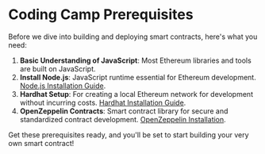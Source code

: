 # Coding Camp Prerequisites

Before we dive into building and deploying smart contracts, here's what you need:

1. **Basic Understanding of JavaScript**: Most Ethereum libraries and tools are built on JavaScript.
2. **Install Node.js**: JavaScript runtime essential for Ethereum development. [Node.js Installation Guide](https://docs.npmjs.com/downloading-and-installing-node-js-and-npm).
3. **Hardhat Setup**: For creating a local Ethereum network for development without incurring costs. [Hardhat Installation Guide](https://hardhat.org/hardhat-runner/docs/getting-started).
4. **OpenZeppelin Contracts**: Smart contract library for secure and standardized contract development. [OpenZeppelin Installation](https://docs.openzeppelin.com/cli/2.6/getting-started).

Get these prerequisites ready, and you'll be set to start building your very own smart contract!
